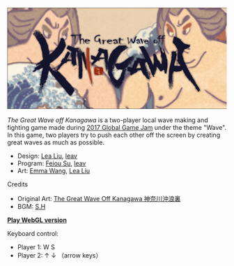 ![banner](Static/banner.png "banner")

_The Great Wave off Kanagawa_ is a two-player local wave making and fighting game made during [2017 Global Game Jam](https://globalgamejam.org/2017/games/great-wave-kanagawa) under the theme "Wave". In this game, two players try to push each other off the screen by creating great waves as much as possible.

* Design: [Lea Liu](https://www.lealiu.com/), [leav](https://github.com/leav/)
* Program: [Feiou Su](http://www.feiousu.net/), [leav](https://github.com/leav/)
* Art: [Emma Wang](https://www.emmawang.me/), [Lea Liu](https://www.lealiu.com/)

Credits
* Original Art: [The Great Wave Off Kanagawa 神奈川沖浪裏](https://en.wikipedia.org/wiki/The_Great_Wave_off_Kanagawa)
* BGM: [S.H](http://shw.in/)

[**Play WebGL version**](https://leav.github.io/The-Great-Wave-Off-Kanagawa/)

Keyboard control:
* Player 1: W S
* Player 2: ↑ ↓ （arrow keys）
